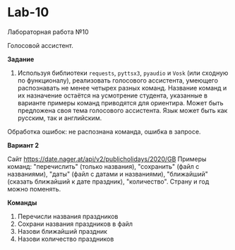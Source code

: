 # Lab-10
Лабораторная работа №10

Голосовой ассистент.

**Задание**

1. Используя библиотеки ```requests```, ```pyttsx3```, ```pyaudio``` и ```Vosk``` (или сходную по функционалу), реализовать голосового ассистента, умеющего распознавать не менее четырех разных команд. Название команд и их назначение остаётся на усмотрение студента, указанные в варианте примеры команд приводятся для ориентира. Может быть предложена своя тема голосового ассистента. Язык может быть как русским, так и английским.

Обработка ошибок: не распознана команда, ошибка в запросе.

**Вариант 2**

Сайт https://date.nager.at/api/v2/publicholidays/2020/GB Примеры команд: "перечислить" (только названия), "сохранить" (файл с названиями), "даты" (файл с датами и названиями), "ближайший" (сказать ближайший к дате праздник), "количество". Страну и год можно поменять.  

**Команды**
1. Перечисли названия праздников
2. Сохрани названия праздников в файл
3. Назови ближайший праздник
4. Назови количество праздников
